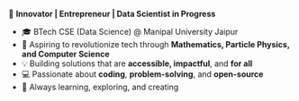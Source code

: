 🚀 **Innovator | Entrepreneur | Data Scientist in Progress**

- 🎓 BTech CSE (Data Science) @ Manipal University Jaipur
- 🔬 Aspiring to revolutionize tech through **Mathematics, Particle Physics, and Computer Science**
- 💡 Building solutions that are **accessible, impactful**, and **for all**
- 💻 Passionate about **coding**, **problem-solving**, and **open-source**
- 💪 Always learning, exploring, and creating 
